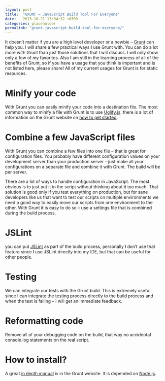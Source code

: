 ```yaml
---
layout: post
title:  "GRUNT – JavaScript Build Tool For Everyone"
date:   2013-10-21 13:34:32 +0300
categories: placeholder
permalink: "grunt-javascript-build-tool-for-everyone/"
---
```


It doesn’t matter if you are a high level developer or a newbie – [Grunt][link1] can help you. I will share a few practical ways I use Grunt with. You can do a lot more with Grunt than just those solutions that I will discuss. I will only show only a few of my favorites. Also I am still in the learning process of all of the benefits of Grunt, so if you have a usage that you think is important and is not listed here, please share! All of my current usages for Grunt is for static resources.

# Minify your code

With Grunt you can easily minify your code into a destination file. The most common way to minify a file with Grunt is to use [Uglify.js][link2]. there is a lot of information on the Grunt website on [how to get started][link3].

# Combine a few JavaScript files

With Grunt you can combine a few files into one file – that is great for configuration files. You probably have different configuration values on your development server than your production server – just make all your configurations on a separate file and combine it with Grunt. The build will be per server.

There are a lot of ways to handle configuration in JavaScript. The most obvious is to just put it in the script without thinking about it too much. That solution is good only if you test everything on production, but for sane developers like us that want to test our scripts on multiple environments we need a good way to easily move our scripts from one environment to the other. With Grunt it is easy to do so – use a settings file that is combined during the build process.

# JSLint

you can put [JSLint][link4] as part of the build process, personally I don’t use that feature since I use JSLint directly into my IDE, but that can be useful for other people.

# Testing

We can integrate our tests with the Grunt build. This is extremely useful since I can integrate the testing process directly to the build process and when the test is failing – I will get an immediate feedback.

# Reformatting code

Remove all of your debugging code on the build, that way no accidental console.log statements on the real script.

# How to install?

A great [in depth manual][link5] is in the Grunt website. It is depended on [Node.js][link6].

[link1]: http://gruntjs.com/
[link2]: https://github.com/mishoo/UglifyJS
[link3]: http://gruntjs.com/getting-started
[link4]: http://www.jslint.com/
[link5]: http://gruntjs.com/getting-started
[link6]: http://nodejs.org/
